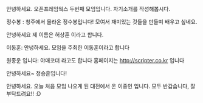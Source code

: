 안녕하세요. 오픈프레임웍스 두번째 모임입니다.
자기소개를 작성해봅시다.

정수봉 : 청주에서 올라온 정수봉입니다! 모여서 재미있는 것들을 만들며 배우고 싶네요.

안녕하세요 제 이름은 허상훈 이라고 합니다.

이동훈: 안녕하세요. 모임을 주최한 이동훈이라고 합니다

원종운 입니다: 야매코더 라고도 합니다 홈페이지는 http://scripter.co.kr 입니다

안녕하세요~ 정승훈입니다!

안녕하세요. 오늘 처음 모임 나오게 된 대전에서 온 이종인 입니다.
모두 반갑습니다, 잘 부탁드려요!! :D 
